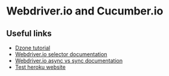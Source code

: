 # Webdriver.io and Cucumber.io

## Useful links

* [Dzone tutorial](https://dzone.com/articles/webdriverio-integration-with-cucumber)
* [Webdriver.io selector documentation](https://webdriver.io/docs/selectors)
* [Webdriver.io async vs sync documentation](https://webdriver.io/docs/sync-vs-async/)
* [Test heroku website](https://the-internet.herokuapp.com/login)